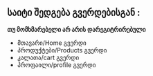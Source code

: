 ## საიტი შედგება გვერდებისგან :
**თუ მომხმარებელი არ არის დარეგიტრირებული**

* მთავარი/Home გვერდი
* პროდუქტები/Products გვერდი
* კალათა/cart გვერდი
* პროფაილი/profile გვერდი
